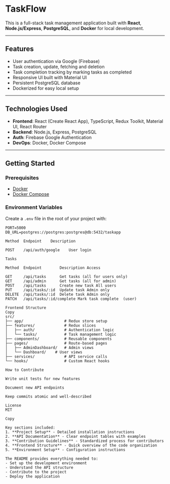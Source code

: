 # TaskFlow

This is a full-stack task management application built with **React**, **Node.js/Express**, **PostgreSQL**, and **Docker** for local development.

---

## Features

- User authentication via Google (Firebase)
- Task creation, update, fetching and deletion
- Task completion tracking by marking tasks as completed
- Responsive UI built with Material UI
- Persistent PostgreSQL database
- Dockerized for easy local setup

---

## Technologies Used

- **Frontend**: React (Create React App), TypeScript, Redux Toolkit, Material UI, React Router
- **Backend**: Node.js, Express, PostgreSQL
- **Auth**: Firebase Google Authentication
- **DevOps**: Docker, Docker Compose

---

## Getting Started

### Prerequisites

- [Docker](https://www.docker.com/get-started)
- [Docker Compose](https://docs.docker.com/compose/install/)

### Environment Variables

Create a `.env` file in the root of your project with:

```env
PORT=5000
DB_URL=postgres://postgres:postgres@db:5432/taskapp

Method	Endpoint	Description

POST	/api/auth/google	User login

Tasks

Method	Endpoint	    Description	Access

GET	    /api/tasks	    Get tasks (all for users only)
GET     /api/admin      Get tasks (all for admin)
POST	/api/tasks	    Create new task	All users
PUT	    /api/tasks/:id	Update task	Admin only
DELETE	/api/tasks/:id	Delete task	Admin only
PATCH	/api/tasks/:id/complete	Mark task complete	(user)

Frontend Structure
Copy
src/
├── app/                  # Redux store setup
├── features/             # Redux slices
│   ├── auth/             # Authentication logic
│   └── tasks/            # Task management logic
├── components/           # Reusable components
├── pages/                # Route-based pages
│   ├── AdminDashboard/   # Admin views
│   └── Dashboard/    # User views
├── services/             # API service calls
└── hooks/                # Custom React hooks

How to Contribute

Write unit tests for new features

Document new API endpoints

Keep commits atomic and well-described

License
MIT

Copy

Key sections included:
1. **Project Setup** - Detailed installation instructions
2. **API Documentation** - Clear endpoint tables with examples
3. **Contribution Guidelines** - Standardized process for contributors
4. **Frontend Structure** - Quick overview of the code organization
5. **Environment Setup** - Configuration instructions

The README provides everything needed to:
- Set up the development environment
- Understand the API structure
- Contribute to the project
- Deploy the application